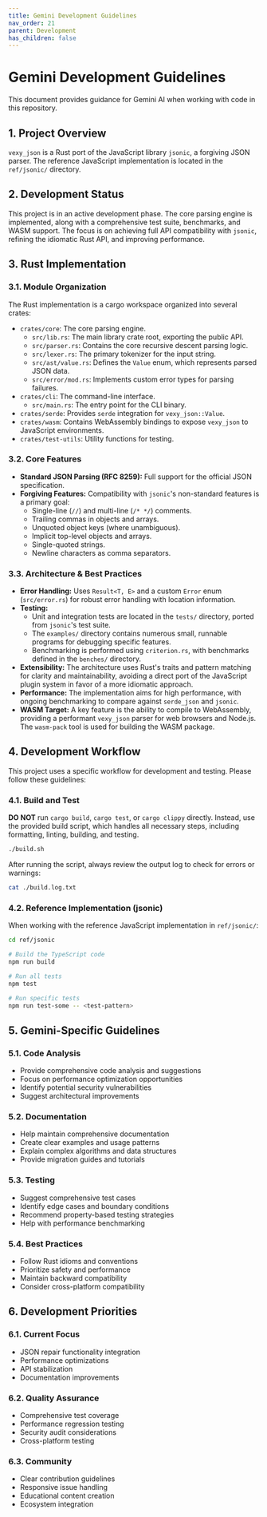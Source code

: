 ```yaml
---
title: Gemini Development Guidelines
nav_order: 21
parent: Development
has_children: false
---
```


# Gemini Development Guidelines

This document provides guidance for Gemini AI when working with code in this repository.

## 1. Project Overview

`vexy_json` is a Rust port of the JavaScript library `jsonic`, a forgiving JSON parser. The reference JavaScript implementation is located in the `ref/jsonic/` directory.

## 2. Development Status

This project is in an active development phase. The core parsing engine is implemented, along with a comprehensive test suite, benchmarks, and WASM support. The focus is on achieving full API compatibility with `jsonic`, refining the idiomatic Rust API, and improving performance.

## 3. Rust Implementation

### 3.1. Module Organization

The Rust implementation is a cargo workspace organized into several crates:

-   `crates/core`: The core parsing engine.
    -   `src/lib.rs`: The main library crate root, exporting the public API.
    -   `src/parser.rs`: Contains the core recursive descent parsing logic.
    -   `src/lexer.rs`: The primary tokenizer for the input string.
    -   `src/ast/value.rs`: Defines the `Value` enum, which represents parsed JSON data.
    -   `src/error/mod.rs`: Implements custom error types for parsing failures.
-   `crates/cli`: The command-line interface.
    -   `src/main.rs`: The entry point for the CLI binary.
-   `crates/serde`: Provides `serde` integration for `vexy_json::Value`.
-   `crates/wasm`: Contains WebAssembly bindings to expose `vexy_json` to JavaScript environments.
-   `crates/test-utils`: Utility functions for testing.

### 3.2. Core Features

-   **Standard JSON Parsing (RFC 8259):** Full support for the official JSON specification.
-   **Forgiving Features:** Compatibility with `jsonic`'s non-standard features is a primary goal:
    -   Single-line (`//`) and multi-line (`/* */`) comments.
    -   Trailing commas in objects and arrays.
    -   Unquoted object keys (where unambiguous).
    -   Implicit top-level objects and arrays.
    -   Single-quoted strings.
    -   Newline characters as comma separators.

### 3.3. Architecture & Best Practices

-   **Error Handling:** Uses `Result<T, E>` and a custom `Error` enum (`src/error.rs`) for robust error handling with location information.
-   **Testing:**
    -   Unit and integration tests are located in the `tests/` directory, ported from `jsonic`'s test suite.
    -   The `examples/` directory contains numerous small, runnable programs for debugging specific features.
    -   Benchmarking is performed using `criterion.rs`, with benchmarks defined in the `benches/` directory.
-   **Extensibility:** The architecture uses Rust's traits and pattern matching for clarity and maintainability, avoiding a direct port of the JavaScript plugin system in favor of a more idiomatic approach.
-   **Performance:** The implementation aims for high performance, with ongoing benchmarking to compare against `serde_json` and `jsonic`.
-   **WASM Target:** A key feature is the ability to compile to WebAssembly, providing a performant `vexy_json` parser for web browsers and Node.js. The `wasm-pack` tool is used for building the WASM package.

## 4. Development Workflow

This project uses a specific workflow for development and testing. Please follow these guidelines:

### 4.1. Build and Test

**DO NOT** run `cargo build`, `cargo test`, or `cargo clippy` directly. Instead, use the provided build script, which handles all necessary steps, including formatting, linting, building, and testing.

```bash
./build.sh
```

After running the script, always review the output log to check for errors or warnings:

```bash
cat ./build.log.txt
```

### 4.2. Reference Implementation (jsonic)

When working with the reference JavaScript implementation in `ref/jsonic/`:

```bash
cd ref/jsonic

# Build the TypeScript code
npm run build

# Run all tests
npm test

# Run specific tests
npm run test-some -- <test-pattern>
```

## 5. Gemini-Specific Guidelines

### 5.1. Code Analysis
- Provide comprehensive code analysis and suggestions
- Focus on performance optimization opportunities
- Identify potential security vulnerabilities
- Suggest architectural improvements

### 5.2. Documentation
- Help maintain comprehensive documentation
- Create clear examples and usage patterns
- Explain complex algorithms and data structures
- Provide migration guides and tutorials

### 5.3. Testing
- Suggest comprehensive test cases
- Identify edge cases and boundary conditions
- Recommend property-based testing strategies
- Help with performance benchmarking

### 5.4. Best Practices
- Follow Rust idioms and conventions
- Prioritize safety and performance
- Maintain backward compatibility
- Consider cross-platform compatibility

## 6. Development Priorities

### 6.1. Current Focus
- JSON repair functionality integration
- Performance optimizations
- API stabilization
- Documentation improvements

### 6.2. Quality Assurance
- Comprehensive test coverage
- Performance regression testing
- Security audit considerations
- Cross-platform testing

### 6.3. Community
- Clear contribution guidelines
- Responsive issue handling
- Educational content creation
- Ecosystem integration